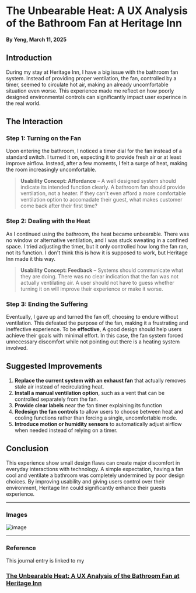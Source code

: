 # The Unbearable Heat: A UX Analysis of the Bathroom Fan at Heritage Inn

**By Yeng, March 11, 2025**

## Introduction

During my stay at Heritage Inn, I have a big issue with the bathroom fan system. Instead of providing proper ventilation, the fan, controlled by a timer, seemed to circulate hot air, making an already uncomfortable situation even worse. This experience made me reflect on how poorly designed environmental controls can significantly impact user experince in the real world.





## The Interaction

### Step 1: Turning on the Fan
Upon entering the bathroom, I noticed a timer dial for the fan instead of a standard switch. I turned it on, expecting it to provide fresh air or at least improve airflow. Instead, after a few moments, I felt a surge of heat, making the room increasingly uncomfortable.

> **Usability Concept: Affordance** – A well designed system should indicate its intended function clearly. A bathroom fan should provide ventilation, not a heater. If they can't even afford a more comfortable ventilation option to accomadate their guest, what makes customer come back after their first time?
### Step 2: Dealing with the Heat
As I continued using the bathroom, the heat became unbearable. There was no window or alternative ventilation, and I was stuck sweating in a confined space. I tried adjusting the timer, but it only controlled how long the fan ran, not its function. I don't think this is how it is supposed to work, but Heritage Inn made it this way.

> **Usability Concept: Feedback** – Systems should communicate what they are doing. There was no clear indication that the fan was not actually ventilating air. A user should not have to guess whether turning it on will improve their experience or make it worse.

### Step 3: Ending the Suffering
Eventually, I gave up and turned the fan off, choosing to endure without ventilation. This defeated the purpose of the fan, making it a frustrating and ineffective experience. To be **effective**, A good design should help users achieve their goals with minimal effort. In this case, the fan system forced unnecessary discomfort while not pointing out there is a heating system involved. 

## Suggested Improvements

1. **Replace the current system with an exhaust fan** that actually removes stale air instead of recirculating heat.
2. **Install a manual ventilation option**, such as a vent that can be controlled separately from the fan.
3. **Provide clear labels** near the fan timer explaining its function
4. **Redesign the fan controls** to allow users to choose between heat and cooling functions rather than forcing a single, uncomfortable mode.
5. **Introduce motion or humidity sensors** to automatically adjust airflow when needed instead of relying on a timer.

## Conclusion

This experience show small design flaws can create major discomfort in everyday interactions with technology. A simple expectation, having a fan cool and ventilate a bathroom was completely undermined by poor design choices. By improving usability and giving users control over their environment, Heritage Inn could significantly enhance their guests experience. 

---

### Images
![image](https://github.com/user-attachments/assets/dbb7bae8-3b4f-4167-8b7c-0b892d325ea3)

---

### Reference
This journal entry is linked to my 
### [The Unbearable Heat: A UX Analysis of the Bathroom Fan at Heritage Inn](https://usabilityengineering.github.io/ux-journal-yoyeng83) 

